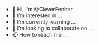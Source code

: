 - 👋 Hi, I’m @CleverFenber
- 👀 I’m interested in ...
- 🌱 I’m currently learning ...
- 💞️ I’m looking to collaborate on ...
- 📫 How to reach me ...

<!---
CleverFenber/CleverFenber is a ✨ special ✨ repository because its `README.md` (this file) appears on your GitHub profile.
You can click the Preview link to take a look at your changes.
--->
